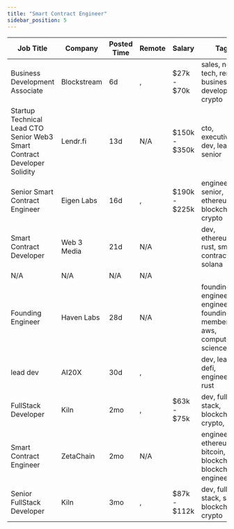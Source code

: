 ```yaml
---
title: "Smart Contract Engineer"
sidebar_position: 5
---
```


| Job Title | Company | Posted Time | Remote | Salary | Tags | Apply Link |
|-----------|---------|-------------|--------|--------|------|------------|
| Business Development Associate | Blockstream | 6d | , | $27k - $70k | sales, non tech, remote, business development, crypto | [Apply](https://web3.career/business-development-associate-blockstream/7739) |
| Startup Technical Lead CTO Senior Web3 Smart Contract Developer Solidity | Lendr.fi | 13d | N/A | $150k - $350k | cto, executive, dev, lead, senior | [Apply](https://web3.career/startup-technical-lead-cto-senior-web3-smart-contract-developer-solidity-lendr-fi/95862) |
| Senior Smart Contract Engineer | Eigen Labs | 16d | , | $190k - $225k | engineer, senior, ethereum, blockchain, crypto | [Apply](https://web3.career/senior-smart-contract-engineer-eigenlabs/95542) |
| Smart Contract Developer | Web 3 Media | 21d | N/A |  | dev, ethereum, rust, smart contract, solana | [Apply](https://web3.career/smart-contract-developer-web-3-media/95013) |
| N/A | N/A | N/A | N/A |  |  | [Apply](https://web3.career/metana) |
| Founding Engineer | Haven Labs | 28d | N/A |  | founding engineer, engineer, founding member, aws, computer science | [Apply](https://web3.career/founding-engineer-haven-labs/94478) |
| lead dev | AI20X | 30d | , |  | dev, lead, defi, engineer, rust | [Apply](https://web3.career/lead-dev-ai20x/94376) |
| FullStack Developer | Kiln | 2mo | , | $63k - $75k | dev, full stack, blockchain, crypto, dapp | [Apply](https://web3.career/fullstack-developer-kiln/90916) |
| Smart Contract Engineer | ZetaChain | 2mo | N/A |  | engineer, ethereum, bitcoin, blockchain, blockchain engineer | [Apply](https://web3.career/smart-contract-engineer-zetachain/89778) |
| Senior FullStack Developer | Kiln | 3mo | , | $87k - $112k | dev, full stack, senior, blockchain, crypto | [Apply](https://web3.career/senior-fullstack-developer-kiln/89572) |
